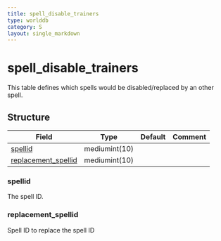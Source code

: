 ```yaml
---
title: spell_disable_trainers
type: worlddb
category: S
layout: single_markdown
---
```


# spell_disable_trainers
This table defines which spells would be disabled/replaced by an other spell. 

## Structure

Field                                                                                                        | Type          | Default | Comment
------------------------------------------------------------------------------------------------------------ | ------------- | ------- | -------
[spellid](#spellid)                         | mediumint(10) |         |        
[replacement_spellid](#replacement_spellid) | mediumint(10) |         |        

### spellid

The spell ID.

### replacement_spellid

Spell ID to replace the spell ID